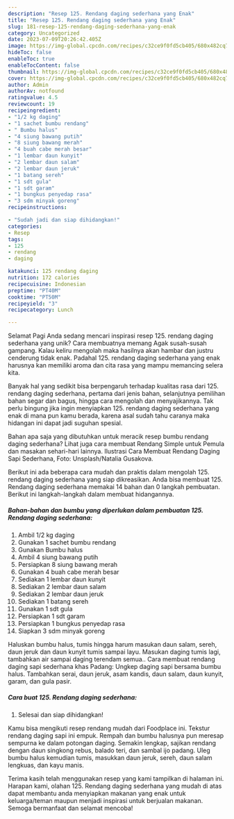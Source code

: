 ```yaml
---
description: "Resep 125. Rendang daging sederhana yang Enak"
title: "Resep 125. Rendang daging sederhana yang Enak"
slug: 181-resep-125-rendang-daging-sederhana-yang-enak
category: Uncategorized
date: 2023-07-09T20:26:42.405Z
image: https://img-global.cpcdn.com/recipes/c32ce9f0fd5cb405/680x482cq70/125-rendang-daging-sederhana-foto-resep-utama.jpg
hideToc: false
enableToc: true
enableTocContent: false
thumbnail: https://img-global.cpcdn.com/recipes/c32ce9f0fd5cb405/680x482cq70/125-rendang-daging-sederhana-foto-resep-utama.jpg
cover: https://img-global.cpcdn.com/recipes/c32ce9f0fd5cb405/680x482cq70/125-rendang-daging-sederhana-foto-resep-utama.jpg
author: Admin
authorAv: notfound
ratingvalue: 4.5
reviewcount: 19
recipeingredient:
- "1/2 kg daging"
- "1 sachet bumbu rendang"
- " Bumbu halus"
- "4 siung bawang putih"
- "8 siung bawang merah"
- "4 buah cabe merah besar"
- "1 lembar daun kunyit"
- "2 lembar daun salam"
- "2 lembar daun jeruk"
- "1 batang sereh"
- "1 sdt gula"
- "1 sdt garam"
- "1 bungkus penyedap rasa"
- "3 sdm minyak goreng"
recipeinstructions:

- "Sudah jadi dan siap dihidangkan!"
categories:
- Resep
tags:
- 125
- rendang
- daging

katakunci: 125 rendang daging 
nutrition: 172 calories
recipecuisine: Indonesian
preptime: "PT40M"
cooktime: "PT50M"
recipeyield: "3"
recipecategory: Lunch

---
```



Selamat Pagi Anda sedang mencari inspirasi resep 125. rendang daging sederhana yang unik? Cara membuatnya memang Agak susah-susah gampang. Kalau keliru mengolah maka hasilnya akan hambar dan justru cenderung tidak enak. Padahal 125. rendang daging sederhana yang enak harusnya kan memiliki aroma dan cita rasa yang mampu memancing selera kita.


Banyak hal yang sedikit bisa berpengaruh terhadap kualitas rasa dari 125. rendang daging sederhana, pertama dari jenis bahan, selanjutnya pemilihan bahan segar dan bagus, hingga cara mengolah dan menyajikannya. Tak perlu bingung jika ingin menyiapkan 125. rendang daging sederhana yang enak di mana pun kamu berada, karena asal sudah tahu caranya maka hidangan ini dapat jadi suguhan spesial.

Bahan apa saja yang dibutuhkan untuk meracik resep bumbu rendang daging sederhana? Lihat juga cara membuat Rendang Simple untuk Pemula dan masakan sehari-hari lainnya. Ilustrasi Cara Membuat Rendang Daging Sapi Sederhana, Foto: Unsplash/Natalia Gusakova.


Berikut ini ada beberapa cara mudah dan praktis dalam mengolah 125. rendang daging sederhana yang siap dikreasikan. Anda bisa membuat 125. Rendang daging sederhana memakai 14 bahan dan 0 langkah pembuatan. Berikut ini langkah-langkah dalam membuat hidangannya.

<!--inarticleads1-->

##### Bahan-bahan dan bumbu yang diperlukan dalam pembuatan 125. Rendang daging sederhana:

1. Ambil 1/2 kg daging
1. Gunakan 1 sachet bumbu rendang
1. Gunakan  Bumbu halus
1. Ambil 4 siung bawang putih
1. Persiapkan 8 siung bawang merah
1. Gunakan 4 buah cabe merah besar
1. Sediakan 1 lembar daun kunyit
1. Sediakan 2 lembar daun salam
1. Sediakan 2 lembar daun jeruk
1. Sediakan 1 batang sereh
1. Gunakan 1 sdt gula
1. Persiapkan 1 sdt garam
1. Persiapkan 1 bungkus penyedap rasa
1. Siapkan 3 sdm minyak goreng


Haluskan bumbu halus, tumis hingga harum masukan daun salam, sereh, daun jeruk dan daun kunyit tumis sampai layu. Masukan daging tumis lagi, tambahkan air sampai daging terendam semua.. Cara membuat rendang daging sapi sederhana khas Padang: Ungkep daging sapi bersama bumbu halus. Tambahkan serai, daun jeruk, asam kandis, daun salam, daun kunyit, garam, dan gula pasir. 

<!--inarticleads2-->

##### Cara buat 125. Rendang daging sederhana:


1. Selesai dan siap dihidangkan!

Kamu bisa mengikuti resep rendang mudah dari Foodplace ini. Tekstur rendang daging sapi ini empuk. Rempah dan bumbu halusnya pun meresap sempurna ke dalam potongan daging. Semakin lengkap, sajikan rendang dengan daun singkong rebus, balado teri, dan sambal ijo padang. Uleg bumbu halus kemudian tumis, masukkan daun jeruk, sereh, daun salam lengkuas, dan kayu manis. 

Terima kasih telah menggunakan resep yang kami tampilkan di halaman ini. Harapan kami, olahan 125. Rendang daging sederhana yang mudah di atas dapat membantu anda menyiapkan makanan yang enak untuk keluarga/teman maupun menjadi inspirasi untuk berjualan makanan. Semoga bermanfaat dan selamat mencoba!
